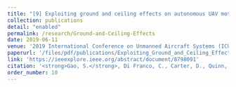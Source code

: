 ```yaml
---
title: "[9] Exploiting ground and ceiling effects on autonomous UAV motion planning"
collection: publications
detail: "enabled"
permalink: /research/Ground-and-Ceiling-Effects
date: 2019-06-11
venue: '2019 International Conference on Unmanned Aircraft Systems (ICUAS)'
paperurl: '/files/pdf/publications/Exploiting_Ground_and_Ceiling_Effects_on_Autonomous_UAV_Motion_Planning.pdf'
link: 'https://ieeexplore.ieee.org/abstract/document/8798091'
citation: '<strong>Gao, S.</strong>, Di Franco, C., Carter, D., Quinn, D. and Bezzo, N., 2019, June. Exploiting ground and ceiling effects on autonomous UAV motion planning. In 2019 International Conference on Unmanned Aircraft Systems (<strong>ICUAS</strong>) (pp. 768-777). IEEE.'
order_number: 10
---
```

